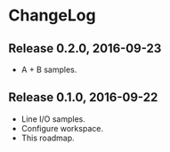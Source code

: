 # ChangeLog

## Release 0.2.0, 2016-09-23

* A + B samples.

## Release 0.1.0, 2016-09-22

* Line I/O samples.
* Configure workspace.
* This roadmap.
